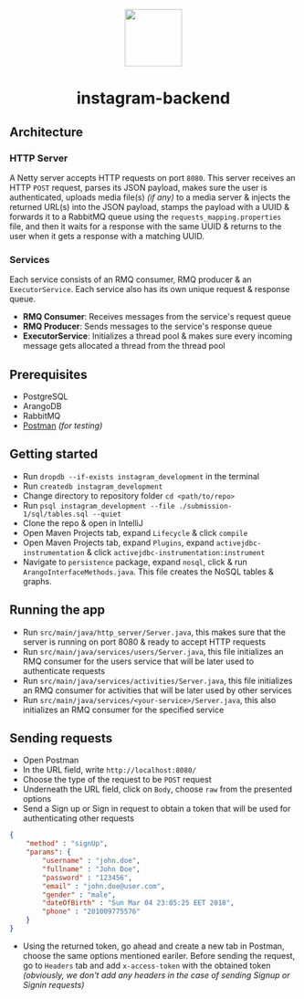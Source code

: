 <p align="center">
  <img src="https://user-images.githubusercontent.com/11808903/36056926-52b61114-0e11-11e8-8d4e-b5b1cd5a84cf.png" width="100"/>
</p>

<h1 align="center">instagram-backend</h1>

## Architecture

### HTTP Server
A Netty server accepts HTTP requests on port `8080`. This server receives an HTTP `POST` request, parses its JSON payload, makes sure the user is authenticated, uploads media file(s) _(if any)_ to a media server & injects the returned URL(s) into the JSON payload, stamps the payload with a UUID & forwards it to a RabbitMQ queue using the `requests_mapping.properties` file, and then it waits for a response with the same UUID & returns to the user when it gets a response with a matching UUID.

### Services
Each service consists of an RMQ consumer, RMQ producer & an `ExecutorService`. Each service also has its own unique request & response queue.

- **RMQ Consumer**: Receives messages from the service's request queue
- **RMQ Producer**: Sends messages to the service's response queue
- **ExecutorService**: Initializes a thread pool & makes sure every incoming message gets allocated a thread from the thread pool

## Prerequisites
- PostgreSQL
- ArangoDB
- RabbitMQ
- [Postman](https://www.getpostman.com/apps) _(for testing)_

## Getting started
- Run `dropdb --if-exists instagram_development` in the terminal
- Run `createdb instagram_development`
- Change directory to repository folder `cd <path/to/repo>` 
- Run `psql instagram_development --file ./submission-1/sql/tables.sql --quiet` 
- Clone the repo & open in IntelliJ
- Open Maven Projects tab, expand `Lifecycle` & click `compile`
- Open Maven Projects tab, expand `Plugins`, expand `activejdbc-instrumentation` & click `activejdbc-instrumentation:instrument`
- Navigate to `persistence` package, expand `nosql`, click & run `ArangoInterfaceMethods.java`. This file creates the NoSQL tables & graphs.

## Running the app
- Run `src/main/java/http_server/Server.java`, this makes sure that the server is running on port 8080 & ready to accept HTTP requests
- Run `src/main/java/services/users/Server.java`, this file initializes an RMQ consumer for the users service that will be later used to authenticate requests
- Run `src/main/java/services/activities/Server.java`, this file initializes an RMQ consumer for activities that will be later used by other services
- Run `src/main/java/services/<your-service>/Server.java`, this also initializes an RMQ consumer for the specified service

## Sending requests
- Open Postman
- In the URL field, write `http://localhost:8080/`
- Choose the type of the request to be `POST` request
- Underneath the URL field, click on `Body`, choose `raw` from the presented options
- Send a Sign up or Sign in request to obtain a token that will be used for authenticating other requests

```json
{
    "method" : "signUp",
    "params": {
        "username" : "john.doe",
        "fullname" : "John Doe",
        "password" : "123456",
        "email" : "john.doe@user.com",
        "gender" : "male",
        "dateOfBirth" : "Sun Mar 04 23:05:25 EET 2018",
        "phone" : "201009775576"
    }
}
```

- Using the returned token, go ahead and create a new tab in Postman, choose the same options mentioned eariler. Before sending the request, go to `Headers` tab and add `x-access-token` with the obtained token _(obviously, we don't add any headers in the case of sending Signup or Signin requests)_
